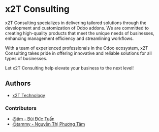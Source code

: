 # x2T Consulting

x2T Consulting specializes in delivering tailored solutions through the development and customization of Odoo addons. We are committed to creating high-quality products that meet the unique needs of businesses, enhancing management efficiency and streamlining workflows.

With a team of experienced professionals in the Odoo ecosystem, x2T Consulting takes pride in offering innovative and reliable solutions for all types of businesses.

Let x2T Consulting help elevate your business to the next level!

## Authors

- [x2T Technology](https://github.com/x2TTechnique)

### Contributors

- [@tim - Bùi Đức Tuấn](https://github.com/buiductuan-git)
- [@tammy - Nguyễn Thị Phương Tâm](https://github.com/Phuongtam)

